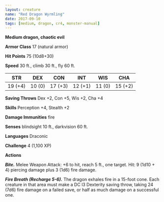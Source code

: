 ```yaml
---
layout: creature
name: "Red Dragon Wyrmling"
date: 2017-09-10
tags: [medium, dragon, cr4, monster-manual]
---
```


**Medium dragon, chaotic evil**

**Armor Class** 17 (natural armor)

**Hit Points** 75 (10d8+30)

**Speed** 30 ft., climb 30 ft., fly 60 ft.

|   STR   |   DEX   |   CON   |   INT   |   WIS   |   CHA   |
|:-----:|:-----:|:-----:|:-----:|:-----:|:-----:|
| 19 (+4) | 10 (0) | 17 (+3) | 12 (+1) | 11 (0) | 15 (+2) |

**Saving Throws** Dex +2, Con +5, Wis +2, Cha +4

**Skills** Perception +4, Stealth +2

**Damage Immunities** fire

**Senses** blindsight 10 ft., darkvision 60 ft.

**Languages** Draconic

**Challenge** 4 (1,100 XP)

**Actions**

***Bite.*** Melee Weapon Attack: +6 to hit, reach 5 ft., one target. Hit: 9 (1d10 + 4) piercing damage plus 3 (1d6) fire damage.

***Fire Breath (Recharge 5-6).*** The dragon exhales fire in a 15-foot cone. Each creature in that area must make a DC l3 Dexterity saving throw, taking 24 (7d6) fire damage on a failed save, or half as much damage on a successful one.

